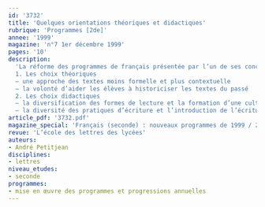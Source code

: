 ```yaml
---
id: '3732'
title: 'Quelques orientations théoriques et didactiques'
rubrique: 'Programmes [2de]'
annee: '1999'
magazine: 'n°7 1er décembre 1999'
pages: '10'
description: 
  'La réforme des programmes de français présentée par l’un de ses concepteurs…
  1. Les choix théoriques
  – une approche des textes moins formelle et plus contextuelle
  – la volonté d’aider les élèves à historiciser les textes du passé
  2. Les choix didactiques
  – la diversification des formes de lecture et la formation d’une culture littéraire et théorique
  – la diversité des pratiques d’écriture et l’introduction de l’écriture d’invention'
article_pdf: '3732.pdf'
magazine_special: 'Français (seconde) : nouveaux programmes de 1999 / 2000'
revue: 'L’école des lettres des lycées'
auteurs:
- André Petitjean
disciplines:
- lettres
niveau_etudes:
- seconde
programmes:
- mise en œuvre des programmes et progressions annuelles
---
```

